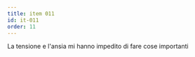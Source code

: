 ```yaml
---
title: item 011
id: it-011
order: 11
---
```

La tensione e l'ansia mi hanno impedito di fare cose importanti
